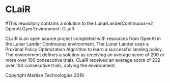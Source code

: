 # CLaiR
#This repository contains a solution to the LunarLanderContinuous-v2 OpenAI Gym Environment: CLaiR 

CLaiR is an open source project completed with resources from OpenAI in the Lunar Lander Continuous environment. The Lunar Lander uses a Proximal Policy Optimization Algorithm to learn a successful landing policy. The environment defines a solution as receiving an average score of 200 or more over 100 consecutive trials. CLaiR received an average score of 232 over 100 consecutive trials, solving the environment.

Copyright Martian Technologies 2019

